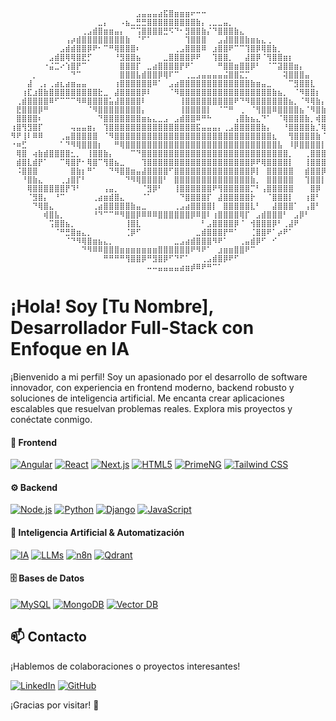 


    ⠀⠀⠀⠀⠀⠀⠀⠀⠀⠀⠀⠀⠀⠀⠀⠀⠀⠀⠀⠀⠀⠀⠀⣠⣤⣤⣤⣴⣯⣿⣶⣶⣶⠖⠒⠒⠀⠀⠀⠀⠀⠀⠀⠀⠀⠀⠀⠀⠀⠀⠀⠀⠀⠀⠀⠀⠀⠀⠀⠀
    ⠀⠀⠀⠀⠀⠀⠀⠀⠀⠀⠀⠀⠀⠀⠀⠀⣀⡄⠀⠀⠠⣦⣀⣛⣛⣿⣿⣿⣿⣿⣿⣿⣿⣿⣷⡄⢀⣀⣀⣤⡀⠀⠀⠀⠀⠀⠀⠀⠀⠀⠀⠀⠀⠀⠀⠀⠀⠀⠀⠀
    ⠀⠀⠀⠀⠀⠀⠀⠀⠀⠀⠀⠀⠀⢀⣠⣾⣿⣶⣶⣤⡄⠀⠉⢩⣿⣿⣿⣿⣛⠫⠙⠂⣻⣿⣿⣷⡌⠙⣿⣿⣿⣷⣄⠀⠀⠀⠀⠀⠀⠀⠀⠀⠀⠀⠀⠀⠀⠀⠀⠀
    ⠀⠀⠀⠀⠀⠀⠀⠀⠀⠀⢠⡴⣾⣿⣿⣿⣿⣿⣿⣿⣿⣷⠀⠈⠋⠁⠀⠀⠀⠀⠀⠀⢹⣿⣿⣿⠀⠀⣠⣼⣿⣿⣿⣷⣶⣦⣄⢀⠀⠀⠀⠀⠀⠀⠀⠀⠀⠀⠀⠀
    ⠀⠀⠀⠀⠀⠀⠀⠀⠀⣠⣾⣾⣿⣿⡿⠟⠂⠉⠛⢿⣿⣿⣿⠆⠀⠀⠀⠀⠀⠀⢀⣠⣿⣿⣿⠿⠀⣰⣿⣿⠟⠉⠉⢹⣿⡿⢿⣿⣷⡀⠀⠀⠀⠀⠀⠀⠀⠀⠀⠀
    ⠀⠀⠀⠀⠀⠀⠀⣠⣾⣿⢿⢿⣿⣟⡋⠀⠀⠀⠀⠘⣻⣿⣿⣦⠀⠀⠀⠀⣀⣿⣿⣿⣿⡿⠟⠀⠀⢹⣿⣿⡀⠀⠀⣼⣿⡿⠈⢻⣿⣿⣶⡆⠀⠀⠀⠀⠀⠀⠀⠀
    ⠀⠀⠀⠀⠀⠀⠐⣬⣉⠔⢱⣿⡟⠉⠀⠀⠀⠀⠀⠀⣿⣿⣿⡏⠀⣀⣴⣿⣿⣿⣿⡟⠟⠁⠀⠀⠀⠀⠛⣿⣿⣶⣿⣿⡿⠃⠀⠈⠉⣽⣿⣿⣶⡄⠀⠀⠀⠀⠀⠀
    ⠀⠀⠀⠀⡀⠀⠀⠀⠀⠀⠀⠙⠉⠀⠀⠀⠀⠀⠀⠀⣿⣿⣿⣧⣾⣿⣿⡿⢿⠏⠉⠀⢀⣀⣠⣤⣤⣤⣤⣬⣿⣿⣍⡉⠀⠀⠀⠀⠀⠀⢽⣿⣿⣿⣤⠀⠀⠀      
    ⠀⠀⠀⣼⠀⢀⡄⢀⣴⣆⣴⣶⣤⣤⠀⠀⠀⠀⠀⢰⣿⣿⣿⣿⣿⣿⠿⠁⠀⣠⣴⣿⣿⣿⣿⣿⣿⣿⣿⣿⣿⣿⣿⣿⣷⣶⣤⣀⠀⠀⠀⠉⣻⣿⣿⣇⠀⠀⠀⠀
    ⠀⠀⢰⣏⣰⣿⣷⣿⣿⣿⣿⣿⣿⣿⣿⣿⣗⣀⠀⣼⣿⣿⣿⣿⡿⠇⠀⠀⠀⠈⠻⣿⣿⣿⣿⣿⣿⣿⣿⣿⣿⣿⣿⣿⣿⣿⣿⣿⣷⣦⡀⠀⠈⠻⣿⣿⡆⠀⠀⠀
    ⠀⢀⣾⣿⣿⣿⣿⠿⠋⠉⠉⠉⠻⠿⣿⣿⣿⣿⣥⣼⣿⣿⣿⣿⠇⠀⠀⠀⠀⠀⠀⢸⣿⣿⣿⣿⣿⣿⣿⣿⣿⠟⠙⠻⣿⣿⣿⣿⣿⣿⣿⣦⡀⠈⠻⢿⣷⡄⠀⠀
    ⠀⣟⣿⣿⣿⡿⠛⠀⠀⠀⠀⠀⠀⠀⠈⠻⣿⣿⣿⣿⣿⣿⣿⣿⡄⠀⠀⠀⠀⠀⠀⢸⣿⣿⣿⣿⡇⠀⠈⠉⠛⠀⢀⠀⠈⢻⣿⣿⠿⣿⣿⣿⣿⣦⠈⠻⣿⣷⣠⠀
    ⠀⣿⣿⣿⣿⠆⠀⠀⠀⠀⠀⠀⠀⠀⠀⠀⠙⣿⣿⣿⣿⣿⣿⣿⣶⣦⣄⣀⣠⠀⣠⣾⣿⣿⠿⠛⠓⠀⠀⠀⠀⢠⣿⣷⣦⣄⠙⠁⠀⠈⢿⣿⣿⣿⣷⡀⢾⣿⣿⡀
    ⢰⣿⢻⣻⣿⡏⠀⠀⠀⠀⠀⢤⣤⣤⣶⡄⠀⢹⣿⣿⣿⣿⣿⣿⣿⣿⣿⣿⣿⣿⣿⣿⣿⣿⣯⣤⣤⣤⡄⢀⣠⣿⣿⣿⣿⣿⣷⡄⠀⠀⠘⣿⣿⣿⣿⣷⡈⢿⣿⡇
    ⠻⠟⢸⠇⠿⠿⠀⠀⠀⢀⣤⣿⣿⣿⣿⣿⠀⠈⠻⣿⣿⣿⣿⣿⣿⣿⣿⣿⣿⣿⣿⣿⣿⣿⣿⣿⣿⣿⣿⣿⣿⣿⣿⣿⣿⣿⣿⣿⣆⠀⠀⢻⣿⣿⣿⣿⣷⠈⣿⡇
    ⠐⠶⣋⠀⠀⠀⠀⠀⠀⠁⠙⠻⢿⣿⣿⣿⡆⠀⠀⠛⢿⣿⣿⣿⣿⣿⣿⣿⣿⣿⣿⣿⣿⣿⣿⣿⣿⣿⣿⣿⣿⣿⣿⣿⣿⣿⣿⣿⣿⣧⠀⠸⡿⣿⣿⣿⣿⡇⠸⡇
    ⠀⢿⣿⠀⢴⣷⣾⣿⣿⣿⣿⣂⡀⠀⢸⣿⣿⣷⡄⠀⠀⠀⠉⠙⣿⣿⣿⣿⣿⣿⣿⣿⣿⣿⣿⣿⣿⣿⣿⣿⣿⣿⣿⣿⣿⣿⣿⣿⣿⣿⣿⡀⠀⠀⢀⣿⣿⣿⠀⠀
    ⠀⣾⣿⣇⣾⡟⠁⠀⠀⠉⢿⣿⡟⠂⢿⣿⠉⢻⣿⣦⣀⠀⠀⠀⢹⣿⣿⣿⣿⣿⣿⣿⣿⣿⣿⣿⣿⣿⣿⣿⣿⣿⣿⣿⡿⠟⢿⣿⣿⣿⣿⡇⠀⠀⢸⣿⣿⣿⠀⠀
    ⠀⠨⣿⣿⣿⠀⠀⠀⠀⠀⠀⣿⣷⡆⠛⠁⠀⠀⠙⠻⣿⣿⣶⣤⣼⣿⣿⣿⣿⠋⣿⣿⣿⣿⣿⣿⣿⣿⣿⣿⣿⣿⣿⣿⡿⡇⠀⣿⣿⣿⣿⣿⠀⠀⣾⣿⣿⡿⠀⠀
    ⠀⠀⠘⣿⣷⣄⠀⠀⠀⢀⣰⣿⡏⠃⠀⠀⠀⠀⠀⠀⠀⠙⠻⢿⣿⣿⣿⣿⠃⠀⣿⣿⣿⣿⣿⣿⣿⣿⣿⣿⣿⣿⣿⣿⣷⡀⠀⣿⣿⣿⣿⣿⠀⠀⢹⣿⣿⡇⠀⠀
    ⠀⠀⠀⢿⣿⣿⣿⣿⣿⣿⡟⠹⠃⠀⠀⠀⠀⢠⣤⡀⠀⠀⠀⠀⠈⣻⡿⠃⠀⠀⢸⣿⣿⣿⣿⣿⣿⠟⢻⣿⣿⣿⣿⣿⡉⠃⢠⣿⣿⣿⣿⣿⠀⠀⠀⣿⡿⠀⠀⠀
    ⠀⠀⠀⠈⣻⣿⡄⠀⠘⠉⠀⠀⠀⠀⠀⢀⣴⣶⣾⣿⣄⠀⠀⠀⠈⠁⠀⠀⠀⠀⠀⠙⣿⣿⣿⣿⡏⠀⣼⣿⣿⣿⣿⣿⡗⠀⠀⠈⣿⣿⣿⡇⠀⠀⢰⣿⠃⠀⠀⠀
    ⠀⠀⠀⠀⠙⢿⣿⣄⠀⠀⠀⠀⠀⠀⠀⢀⣴⣿⣿⣿⣿⣿⣷⣤⣀⠀⠀⠀⠀⠀⢀⣠⣴⣿⣿⣿⣿⡇⠀⣿⣿⣿⣿⣿⣇⠃⠀⠀⣼⣿⣿⣿⠁⠀⢠⣿⠃⠀⠀⠀⠀
    ⠀⠀⠀⠀⠀⠀⢾⣿⣧⡀⠀⠀⠀⠀⠀⠘⠙⠉⠉⠛⠻⣿⣿⡿⠿⠿⠿⣿⣿⣿⣿⣿⣿⡿⠿⣿⠇⢰⣿⣿⣿⣿⢿⡏⠀⣠⣾⣿⣿⣿⠃⠀⣠⡿⠃⠀⠀⠀⠀⠀
    ⠀⠀⠀⠀⠀⠀⠀⢩⣿⣿⣦⡀⠀⠀⠀⠀⠀⠀⠀⠀⠀⢸⣿⣇⠀⠀⠀⠀⠀⠀⠀⠀⠀⠀⠀⠃⣠⣿⣿⣿⣿⡿⠈⠀⢺⣿⣿⣿⡿⠃⢀⣼⠟⠀⠀⠀⠀⠀⠀⠀
    ⠀⠀⠀⠀⠀⠀⠀⠀⠈⠛⣛⣿⣶⣄⡀⠀⠀⠀⠀⠀⠀⢈⡿⠋⠀⠀⠀⠀⠀⠀⠀⠀⠀⠀⣀⣾⣿⣿⣿⡟⠛⠁⠀⠀⢈⣿⣿⠟⠁⡴⠟⠁⠀⠀⠀⠀⠀⠀⠀⠀
    ⠀⠀⠀⠀⠀⠀⠀⠀⠀⠀⠈⠙⠻⢿⣿⣶⣦⣄⡀⠀⠀⠀⠀⠀⠀⠀⠀⠀⠀⠀⣀⣠⣴⣾⣿⣿⣿⠻⠟⠁⠀⠀⢀⣤⣾⡿⠋⠀⠊⠀⠀⠀⠀⠀⠀⠀⠀⠀⠀⠀
    ⠀⠀⠀⠀⠀⠀⠀⠀⠀⠀⠀⠀⠀⠙⠻⠿⠿⣿⣿⣿⣶⣶⣶⣶⣶⣶⣶⣿⣿⣿⣿⣿⣿⠟⠻⠟⠁⠀⣰⣶⣶⣿⣿⠟⠉⠀⠀⠀⠀⠀⠀⠀⠀⠀⠀⠀⠀⠀⠀⠀
    ⠀⠀⠀⠀⠀⠀⠀⠀⠀⠀⠀⠀⠀⠀⠀⠀⠀⠛⠛⠛⠛⢻⣿⣿⡿⠛⣻⣿⡿⠋⠙⠋⠁⠀⠀⢀⣠⣾⣿⡿⠟⠋⠀⠀⠀⠀⠀⠀⠀⠀⠀⠀⠀⠀⠀⠀⠀⠀⠀⠀
    ⠀⠀⠀⠀⠀⠀⠀⠀⠀⠀⠀⠀⠀⠀⠀⠀⠀⠀⠀⠀⠀⠀⠀⠀⠀⠤⠤⣤⣤⣤⣤⣴⣶⡾⠿⠟⠛⠉⠁⠀⠀⠀⠀⠀⠀⠀⠀⠀⠀⠀⠀⠀⠀⠀⠀⠀⠀⠀⠀⠀



# ¡Hola! Soy [Tu Nombre], Desarrollador Full-Stack con Enfoque en IA

¡Bienvenido a mi perfil! Soy un apasionado por el desarrollo de software innovador, con experiencia en frontend moderno, backend robusto y soluciones de inteligencia artificial. Me encanta crear aplicaciones escalables que resuelvan problemas reales. Explora mis proyectos y conéctate conmigo.

#### 🎨 Frontend
[![Angular](https://img.shields.io/badge/Angular-DD0031?style=for-the-badge&logo=angular&logoColor=white)](https://angular.io/)
[![React](https://img.shields.io/badge/React-20232A?style=for-the-badge&logo=react&logoColor=61DAFB)](https://reactjs.org/)
[![Next.js](https://img.shields.io/badge/Next.js-000000?style=for-the-badge&logo=next.js&logoColor=white)](https://nextjs.org/)
[![HTML5](https://img.shields.io/badge/HTML5-E34F26?style=for-the-badge&logo=html5&logoColor=white)](https://developer.mozilla.org/en-US/docs/Web/HTML)
[![PrimeNG](https://img.shields.io/badge/PrimeNG-FF6B35?style=for-the-badge&logo=primeng&logoColor=white)](https://primeng.org/)
[![Tailwind CSS](https://img.shields.io/badge/Tailwind_CSS-38B2AC?style=for-the-badge&logo=tailwind-css&logoColor=white)](https://tailwindcss.com/)

#### ⚙️ Backend
[![Node.js](https://img.shields.io/badge/Node.js-43853D?style=for-the-badge&logo=node.js&logoColor=white)](https://nodejs.org/)
[![Python](https://img.shields.io/badge/Python-3776AB?style=for-the-badge&logo=python&logoColor=white)](https://www.python.org/)
[![Django](https://img.shields.io/badge/Django-092E20?style=for-the-badge&logo=django&logoColor=white)](https://www.djangoproject.com/)
[![JavaScript](https://img.shields.io/badge/JavaScript-F7DF1E?style=for-the-badge&logo=javascript&logoColor=black)](https://developer.mozilla.org/en-US/docs/Web/JavaScript)

#### 🤖 Inteligencia Artificial & Automatización
[![IA](https://img.shields.io/badge/IA-FF6B35?style=for-the-badge&logo=robot&logoColor=white)](https://en.wikipedia.org/wiki/Artificial_intelligence)
[![LLMs](https://img.shields.io/badge/LLMs-FF6B35?style=for-the-badge&logo=huggingface&logoColor=white)](https://huggingface.co/)
[![n8n](https://img.shields.io/badge/n8n-FF6B35?style=for-the-badge&logo=n8n&logoColor=white)](https://n8n.io/)
[![Qdrant](https://img.shields.io/badge/Qdrant-FF6B35?style=for-the-badge&logo=qdrant&logoColor=white)](https://qdrant.tech/)

#### 🗄️ Bases de Datos
[![MySQL](https://img.shields.io/badge/MySQL-00000F?style=for-the-badge&logo=mysql&logoColor=white)](https://www.mysql.com/)
[![MongoDB](https://img.shields.io/badge/MongoDB-4EA94B?style=for-the-badge&logo=mongodb&logoColor=white)](https://www.mongodb.com/)
[![Vector DB](https://img.shields.io/badge/Vector_DB-FF6B35?style=for-the-badge&logo=vector&logoColor=white)](https://qdrant.tech/)

## 📫 Contacto
¡Hablemos de colaboraciones o proyectos interesantes!

[![LinkedIn](https://img.shields.io/badge/LinkedIn-0077B5?style=for-the-badge&logo=linkedin&logoColor=white)](https://www.linkedin.com/in/damian-alexander-jelvez-soto-814050266/)
[![GitHub](https://img.shields.io/badge/GitHub-100000?style=for-the-badge&logo=github&logoColor=white)](https://github.com/tu-usuario) <!-- Reemplaza con tu usuario de GitHub -->

¡Gracias por visitar! 🚀

